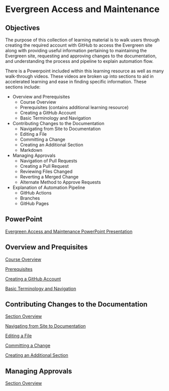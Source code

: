 # Evergreen Access and Maintenance

## Objectives

The purpose of this collection of learning material is to walk users through creating the required account with GitHub to access the Evergreen site along with providing useful information pertaining to maintaining the Evergreen site, requesting and approving changes to the documentation, and understanding the process and pipeline to explain automation flow.

There is a Powerpoint included within this learning resource as well as many walk-through videos. These videos are broken up into sections to aid in accelerated learning and ease in finding specific information. These sections include:

- Overview and Prerequisites
    - Course Overview
    - Prerequisites (contains additional learning resource)
    - Creating a GitHub Account
    - Basic Terminology and Navigation
- Contributing Changes to the Documentation
    - Navigating from Site to Documentation
    - Editing a File
    - Committing a Change
    - Creating an Additional Section
    - Markdown
- Managing Approvals
    - Navigation of Pull Requests
    - Creating a Pull Request
    - Reviewing Files Changed
    - Reverting a Merged Change
    - Alternate Method to Approve Requests
- Explanation of Automation Pipeline
    - GitHub Actions
    - Branches
    - GitHub Pages 

## PowerPoint

[Evergreen Access and Maintenance PowerPoint Presentation](https://mygainwell-my.sharepoint.com/:p:/g/personal/kaelyn_dobbins_gainwelltechnologies_com/EefK7pE3g01IpSBOHMJF2J4Bq_yYX6a1tszSta3xt36BcA?e=czcGj9)

## Overview and Prequisites

[Course Overview](https://mygainwell-my.sharepoint.com/:v:/g/personal/kaelyn_dobbins_gainwelltechnologies_com/Ea1ZfrPNFi9DkEflupQ23yQByJwuMAuWYxz6haGINaZFGw?e=7nkeBK)

[Prerequisites](https://mygainwell-my.sharepoint.com/:v:/g/personal/kaelyn_dobbins_gainwelltechnologies_com/EaJQRZAfygpAlS9eL-8gYUABQvkFuPt8fCBq6Bph6ifVbQ?e=WV2SAt)

[Creating a GitHub Account](https://mygainwell-my.sharepoint.com/:v:/g/personal/kaelyn_dobbins_gainwelltechnologies_com/EaLN0IT262JNjCO4V05pALoBmdc_kW4fPq2XrcUlHzbygA?e=SxvqNS)

[Basic Terminology and Navigation](https://mygainwell-my.sharepoint.com/:v:/g/personal/kaelyn_dobbins_gainwelltechnologies_com/Ecu4c_XFMfJKpyGEJ_TM4_YBF7Rq1pNqkGG1vFRnLT3K-g?e=wdkivx)

## Contributing Changes to the Documentation

[Section Overview](https://mygainwell-my.sharepoint.com/:v:/g/personal/kaelyn_dobbins_gainwelltechnologies_com/EaidEjaNBpdItX9Vb3c16EMB6HhJMhrntoil3pyWkvu_dw?e=TqHkfp)

[Navigating from Site to Documentation](https://mygainwell-my.sharepoint.com/:v:/g/personal/kaelyn_dobbins_gainwelltechnologies_com/Ef2APAb4BYhGrgV4nFdI6TIBkXxq2REFKcVHVYzhBkDNIA?e=U1sde2)

[Editing a File](https://mygainwell-my.sharepoint.com/:v:/g/personal/kaelyn_dobbins_gainwelltechnologies_com/EdRGPRYjEi9HoCW6LXypAK4B5MazvtzrQiIe8LxT6JK-tQ?e=5bzHJd)

[Committing a Change](https://mygainwell-my.sharepoint.com/:v:/g/personal/kaelyn_dobbins_gainwelltechnologies_com/EbnqG2wQDaxPooEOnBrVoD8BmQwBmKE9acVadrwGx-rFlQ?e=Zbwai1)

[Creating an Additional Section](https://mygainwell-my.sharepoint.com/:v:/g/personal/kaelyn_dobbins_gainwelltechnologies_com/ERsieY0cHqZCvEdjWw7S7ycBRcQY-ck0HQPKvvFDh8abhg?e=63I8iO)

## Managing Approvals

[Section Overview](https://mygainwell-my.sharepoint.com/:v:/g/personal/kaelyn_dobbins_gainwelltechnologies_com/EUrS-rJap99EtYHuz6HcXzEBSDHK9JxMNNnamR7bDRdFNQ?e=0gKiIL)


